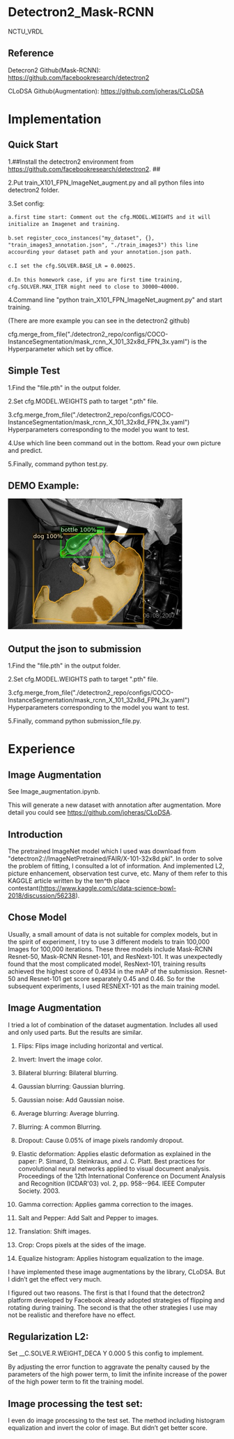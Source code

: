 # Detectron2_Mask-RCNN
NCTU_VRDL

## Reference
Detecron2 Github(Mask-RCNN): https://github.com/facebookresearch/detectron2

CLoDSA Github(Augmentation): https://github.com/joheras/CLoDSA

# Implementation
## Quick Start
1.##Install the detectron2 environment from https://github.com/facebookresearch/detectron2. ##

2.Put train_X101_FPN_ImageNet_augment.py and all python files into detectron2 folder.

3.Set config:

    a.first time start: Comment out the cfg.MODEL.WEIGHTS and it will initialize an Imagenet and training.
  
    b.set register_coco_instances("my_dataset", {}, "train_images3_annotation.json", "./train_images3") this line accourding your dataset path and your annotation.json path.
  
    c.I set the cfg.SOLVER.BASE_LR = 0.00025.
  
    d.In this homework case, if you are first time training, cfg.SOLVER.MAX_ITER might need to close to 30000~40000.
  
4.Command line "python train_X101_FPN_ImageNet_augment.py" and start training.

(There are more example you can see in the detectron2 github)

cfg.merge_from_file("./detectron2_repo/configs/COCO-InstanceSegmentation/mask_rcnn_X_101_32x8d_FPN_3x.yaml") is the Hyperparameter which set by office.

## Simple Test
1.Find the "file.pth" in the output folder.

2.Set cfg.MODEL.WEIGHTS path to target ".pth" file.

3.cfg.merge_from_file("./detectron2_repo/configs/COCO-InstanceSegmentation/mask_rcnn_X_101_32x8d_FPN_3x.yaml") Hyperparameters corresponding to the model you want to test.

4.Use which line been command out in the bottom. Read your own picture and predict.

5.Finally, command python test.py.

## DEMO Example:
![image](https://github.com/vbnmzxc9513/Detectron2_Mask-RCNN/blob/master/11.jpg)

## Output the json to submission
1.Find the "file.pth" in the output folder.

2.Set cfg.MODEL.WEIGHTS path to target ".pth" file.

3.cfg.merge_from_file("./detectron2_repo/configs/COCO-InstanceSegmentation/mask_rcnn_X_101_32x8d_FPN_3x.yaml") Hyperparameters corresponding to the model you want to test.

5.Finally, command python submission_file.py.


# Experience
## Image Augmentation

See Image_augmentation.ipynb. 

This will generate a new dataset with annotation after augmentation. More detail you could see https://github.com/joheras/CLoDSA.



## Introduction

  The pretrained ImageNet model which I used was download from "detectron2://ImageNetPretrained/FAIR/X-101-32x8d.pkl".
In order to solve the problem of fitting, I consulted a lot of information. And implemented L2, picture enhancement, observation test curve, etc. Many of them refer to this KAGGLE article written by the ten^th place contestant(https://www.kaggle.com/c/data-science-bowl-2018/discussion/56238).


## Chose Model

  Usually, a small amount of data is not suitable for complex models, but in the spirit of experiment, I try to use 3 different models to train 100,000 Images for 100,000 iterations. These three models include Mask-RCNN Resnet-50, Mask-RCNN Resnet-101, and ResNext-101.
It was unexpectedly found that the most complicated model, ResNext-101, training results achieved the highest score of 0.4934 in the mAP of the submission. Resnet-50 and Resnet-101 get score separately 0.45 and 0.46. So for the subsequent experiments, I used RESNEXT-101 as the main training model.

## Image Augmentation
I tried a lot of combination of the dataset augmentation. Includes all used and only used parts. But the results are similar. 

1. Flips: Flips image including horizontal and vertical.

2. Invert: Invert the image color. 

3. Bilateral blurring: Bilateral blurring. 

4. Gaussian blurring: Gaussian blurring. 

5. Gaussian noise: Add Gaussian noise. 

6. Average blurring: Average blurring. 

7. Blurring: A common Blurring. 

8. Dropout: Cause 0.05% of image pixels randomly dropout. 

9. Elastic deformation: Applies elastic deformation as explained in the paper: P. Simard, D. Steinkraus, and J. C. Platt. Best practices for convolutional neural networks applied to visual document analysis. Proceedings of the 12th International Conference on Document Analysis and Recognition (ICDAR'03) vol. 2, pp. 958--964. IEEE Computer Society. 2003. 

10. Gamma correction: Applies gamma correction to the images. 

11. Salt and Pepper: Add Salt and Pepper to images. 

12. Translation: Shift images.

13. Crop: Crops pixels at the sides of the image. 

14. Equalize histogram: Applies histogram equalization to the image.

I have implemented these image augmentations by the library, CLoDSA. But I didn’t get the effect very much. 

I figured out two reasons. The first is that I found that the detectron2 platform developed by Facebook already adopted strategies of flipping and rotating during training. The second is that the other strategies I use may not be realistic and therefore have no effect.

## Regularization L2:

Set __C.SOLVE.R.WEIGHT_DECA Y 0.000 5 this config to implement.

By adjusting the error function to aggravate the penalty caused by the parameters of the high power term, to limit the infinite increase of the power of the high power term to fit the training model.

## Image processing the test set:
I even do image processing to the test set. The method including histogram equalization and invert the color of image. But didn’t get better score.

